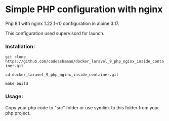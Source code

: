 # Simple PHP configuration with nginx

Php 8.1 with nginx 1.22.1-r0 configuration in alpine 3.17.

This configuration used supervisord for launch.

### Installation:

``git clone https://github.com/codesshaman/docker_laravel_9_php_nginx_inside_container.git``

``cd docker_laravel_9_php_nginx_inside_container.git``

``make build``

### Usage:

Copy your php code to "src" folder or use symlink to this folder from your php project.